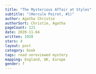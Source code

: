 ```yaml
---
title: "The Mysterious Affair at Styles"
subtitle: "(Hercule Poirot, #1)"
author: Agatha Christie
authorSort: Christie, Agatha
pageCount: 121
date: 2020-11-04
written: 1920
stars: 4
layout: post
category: book
tags: read unreviewed mystery
mapping: England, UK, Europe
gender: f
---
```

